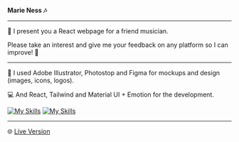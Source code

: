 <b>Marie Ness 🎶</b>

---

👋 I present you a React webpage for a friend musician.

Please take an interest and give me your feedback on any platform so I can improve! 🙏

---

🎨 I used Adobe Illustrator, Photostop and Figma for mockups and design (images, icons, logos).

💻 And React, Tailwind and Material UI + Emotion for the development.

[![My Skills](https://skillicons.dev/icons?i=ai,ps,figma)](https://skillicons.dev)
[![My Skills](https://skillicons.dev/icons?i=materialui,tailwind,react)](https://skillicons.dev)

---

🌐 [Live Version](https://6601c6d6d5ef902ea67593a1--dashing-halva-d2e0a0.netlify.app/#contact)

